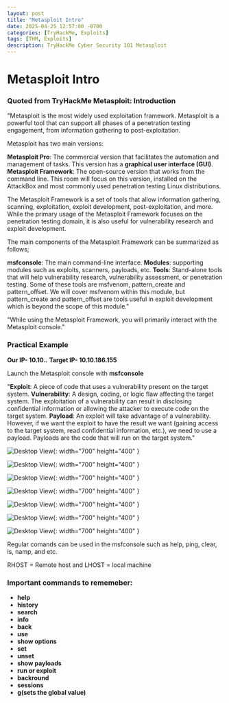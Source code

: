 ```yaml
---
layout: post
title: "Metasploit Intro"
date: 2025-04-25 12:57:00 -0700
categories: [TryHackMe, Exploits]
tags: [THM, Exploits]
description: TryHackMe Cyber Security 101 Metasploit
---
```

# Metasploit Intro

### Quoted from TryHackMe Metasploit: Introduction

"Metasploit is the most widely used exploitation framework. Metasploit is a powerful tool that can support all phases of a penetration testing engagement, from information gathering to post-exploitation.



Metasploit has two main versions:

**Metasploit Pro**: The commercial version that facilitates the automation and management of tasks. This version has a **graphical user interface (GUI)**.
**Metasploit Framework**: The open-source version that works from the command line. This room will focus on this version, installed on the AttackBox and most commonly used penetration testing Linux distributions.


The Metasploit Framework is a set of tools that allow information gathering, scanning, exploitation, exploit development, post-exploitation, and more. While the primary usage of the Metasploit Framework focuses on the penetration testing domain, it is also useful for vulnerability research and exploit development.



The main components of the Metasploit Framework can be summarized as follows;

**msfconsole**: The main command-line interface.
**Modules**: supporting modules such as exploits, scanners, payloads, etc.
**Tools**: Stand-alone tools that will help vulnerability research, vulnerability assessment, or penetration testing. Some of these tools are msfvenom, pattern_create and pattern_offset. We will cover msfvenom within this module, but pattern_create and pattern_offset are tools useful in exploit development which is beyond the scope of this module."

"While using the Metasploit Framework, you will primarily interact with the Metasploit console."

### Practical Example
**Our IP- 10.10.*.***
**Target IP- 10.10.186.155**

Launch the Metasploit console with **msfconsole**

"**Exploit**: A piece of code that uses a vulnerability present on the target system.
**Vulnerability**: A design, coding, or logic flaw affecting the target system. The exploitation of a vulnerability can result in disclosing confidential information or allowing the attacker to execute code on the target system.
**Payload**: An exploit will take advantage of a vulnerability. However, if we want the exploit to have the result we want (gaining access to the target system, read confidential information, etc.), we need to use a payload. Payloads are the code that will run on the target system."

![Desktop View](/assets/img/THM-Metasploit/THM-1.png){: width="700" height="400" }

![Desktop View](/assets/img/THM-Metasploit/THM-2.png){: width="700" height="400" }

![Desktop View](/assets/img/THM-Metasploit/THM-3.png){: width="700" height="400" }

![Desktop View](/assets/img/THM-Metasploit/THM-4.png){: width="700" height="400" }

![Desktop View](/assets/img/THM-Metasploit/THM-5.png){: width="700" height="400" }

![Desktop View](/assets/img/THM-Metasploit/THM-6.png){: width="700" height="400" }

![Desktop View](/assets/img/THM-Metasploit/THM-7.png){: width="700" height="400" }

Regular comands can be used in the msfconsole such as help, ping, clear, ls, namp, and etc.

RHOST = Remote host and LHOST = local machine

### Important commands to rememeber: 

- **help**
- **history**
- **search**
- **info**
- **back**
- **use**
- **show options**
- **set**
- **unset**
- **show payloads**
- **run or exploit**
- **backround**
- **sessions**
- **g(sets the global value)**